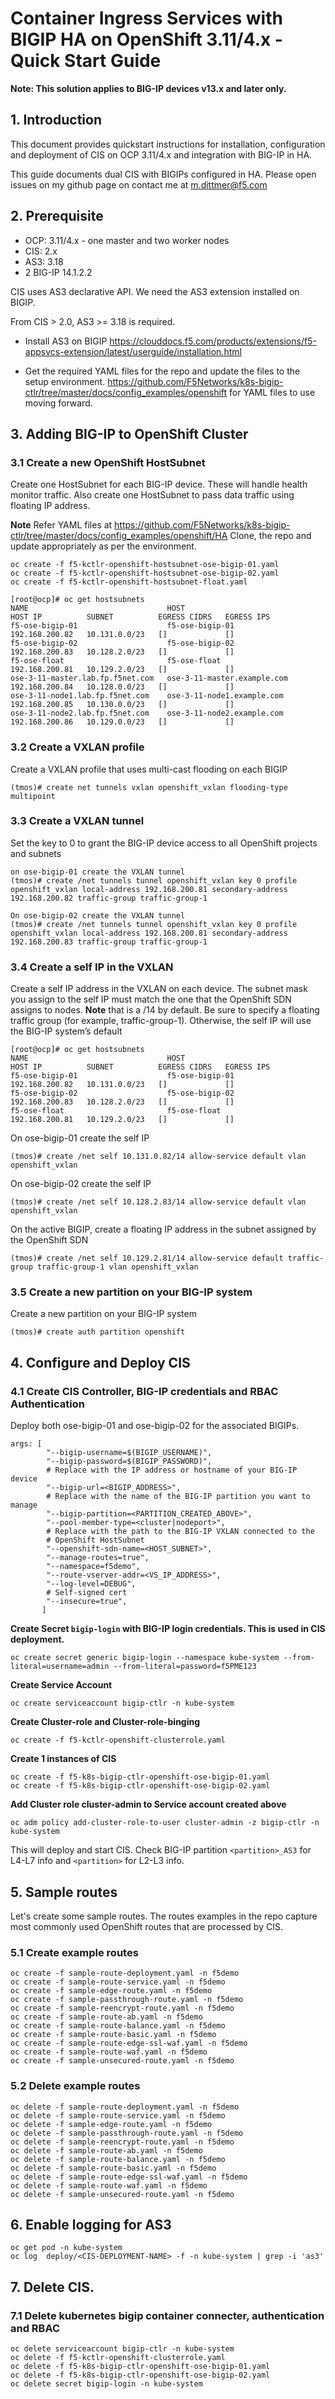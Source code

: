 # Container Ingress Services with BIGIP HA on OpenShift 3.11/4.x - Quick Start Guide 

**Note: This solution applies to BIG-IP devices v13.x and later only.**

## 1. Introduction

This document provides quickstart instructions for installation, configuration and deployment of CIS on OCP 3.11/4.x and integration with BIG-IP in HA.

This guide documents dual CIS with BIGIPs configured in HA. Please open issues on my github page on contact me at m.dittmer@f5.com


## 2. Prerequisite

* OCP: 3.11/4.x - one master and two worker nodes
* CIS: 2.x 
* AS3: 3.18
* 2 BIG-IP 14.1.2.2

CIS uses AS3 declarative API. We need the AS3 extension installed on BIGIP.

From CIS > 2.0, AS3 >= 3.18 is required.
 
* Install AS3 on BIGIP
https://clouddocs.f5.com/products/extensions/f5-appsvcs-extension/latest/userguide/installation.html

* Get the required YAML files for the repo and update the files to the setup environment.
https://github.com/F5Networks/k8s-bigip-ctlr/tree/master/docs/config_examples/openshift for YAML files to use moving forward.

## 3. Adding BIG-IP to OpenShift Cluster

### 3.1 Create a new OpenShift HostSubnet

Create one HostSubnet for each BIG-IP device. 
These will handle health monitor traffic. 
Also create one HostSubnet to pass data traffic using floating IP address. 

**Note** Refer YAML files at https://github.com/F5Networks/k8s-bigip-ctlr/tree/master/docs/config_examples/openshift/HA
Clone, the repo and update appropriately as per the environment.

```
oc create -f f5-kctlr-openshift-hostsubnet-ose-bigip-01.yaml
oc create -f f5-kctlr-openshift-hostsubnet-ose-bigip-02.yaml
oc create -f f5-kctlr-openshift-hostsubnet-float.yaml
```

```
[root@ocp]# oc get hostsubnets
NAME                               HOST                               HOST IP          SUBNET          EGRESS CIDRS   EGRESS IPS
f5-ose-bigip-01                    f5-ose-bigip-01                    192.168.200.82   10.131.0.0/23   []             []
f5-ose-bigip-02                    f5-ose-bigip-02                    192.168.200.83   10.128.2.0/23   []             []
f5-ose-float                       f5-ose-float                       192.168.200.81   10.129.2.0/23   []             []
ose-3-11-master.lab.fp.f5net.com   ose-3-11-master.example.com        192.168.200.84   10.128.0.0/23   []             []
ose-3-11-node1.lab.fp.f5net.com    ose-3-11-node1.example.com         192.168.200.85   10.130.0.0/23   []             []
ose-3-11-node2.lab.fp.f5net.com    ose-3-11-node2.example.com         192.168.200.86   10.129.0.0/23   []             []
```
### 3.2 Create a VXLAN profile

Create a VXLAN profile that uses multi-cast flooding on each BIGIP

```
(tmos)# create net tunnels vxlan openshift_vxlan flooding-type multipoint

```
### 3.3 Create a VXLAN tunnel

Set the key to 0 to grant the BIG-IP device access to all OpenShift projects and subnets

```
on ose-bigip-01 create the VXLAN tunnel
(tmos)# create /net tunnels tunnel openshift_vxlan key 0 profile openshift_vxlan local-address 192.168.200.81 secondary-address 192.168.200.82 traffic-group traffic-group-1
```
```
On ose-bigip-02 create the VXLAN tunnel
(tmos)# create /net tunnels tunnel openshift_vxlan key 0 profile openshift_vxlan local-address 192.168.200.81 secondary-address 192.168.200.83 traffic-group traffic-group-1
```
### 3.4 Create a self IP in the VXLAN

Create a self IP address in the VXLAN on each device. The subnet mask you assign to the self IP must match the one that the OpenShift SDN assigns to nodes. **Note** that is a /14 by default. Be sure to specify a floating traffic group (for example, traffic-group-1). Otherwise, the self IP will use the BIG-IP system’s default

```
[root@ocp]# oc get hostsubnets
NAME                               HOST                               HOST IP          SUBNET          EGRESS CIDRS   EGRESS IPS
f5-ose-bigip-01                    f5-ose-bigip-01                    192.168.200.82   10.131.0.0/23   []             []
f5-ose-bigip-02                    f5-ose-bigip-02                    192.168.200.83   10.128.2.0/23   []             []
f5-ose-float                       f5-ose-float                       192.168.200.81   10.129.2.0/23   []             []
```
On ose-bigip-01 create the self IP
```
(tmos)# create /net self 10.131.0.82/14 allow-service default vlan openshift_vxlan
```
On ose-bigip-02 create the self IP
```
(tmos)# create /net self 10.128.2.83/14 allow-service default vlan openshift_vxlan
```
On the active BIGIP, create a floating IP address in the subnet assigned by the OpenShift SDN
```
(tmos)# create /net self 10.129.2.81/14 allow-service default traffic-group traffic-group-1 vlan openshift_vxlan
```
### 3.5 Create a new partition on your BIG-IP system

Create a new partition on your BIG-IP system
```
(tmos)# create auth partition openshift
```

## 4. Configure and Deploy CIS

### 4.1 Create CIS Controller, BIG-IP credentials and RBAC Authentication

Deploy both ose-bigip-01 and ose-bigip-02 for the associated BIGIPs.

```
args: [
        "--bigip-username=$(BIGIP_USERNAME)",
        "--bigip-password=$(BIGIP_PASSWORD)",
        # Replace with the IP address or hostname of your BIG-IP device
        "--bigip-url=<BIGIP_ADDRESS>",
        # Replace with the name of the BIG-IP partition you want to manage
        "--bigip-partition=<PARTITION_CREATED_ABOVE>",
        "--pool-member-type=<cluster|nodeport>",
        # Replace with the path to the BIG-IP VXLAN connected to the
        # OpenShift HostSubnet
        "--openshift-sdn-name=<HOST_SUBNET>",
        "--manage-routes=true",
        "--namespace=f5demo",
        "--route-vserver-addr=<VS_IP_ADDRESS>",
        "--log-level=DEBUG",
        # Self-signed cert
        "--insecure=true",
       ] 
```

**Create Secret `bigip-login` with BIG-IP login credentials. This is used in CIS deployment.**

```
oc create secret generic bigip-login --namespace kube-system --from-literal=username=admin --from-literal=password=f5PME123
```

**Create Service Account**
```
oc create serviceaccount bigip-ctlr -n kube-system
```

**Create Cluster-role and Cluster-role-binging**
```
oc create -f f5-kctlr-openshift-clusterrole.yaml
```

**Create 1 instances of CIS**
```
oc create -f f5-k8s-bigip-ctlr-openshift-ose-bigip-01.yaml
oc create -f f5-k8s-bigip-ctlr-openshift-ose-bigip-02.yaml
```

**Add Cluster role cluster-admin to Service account created above**
``` 
oc adm policy add-cluster-role-to-user cluster-admin -z bigip-ctlr -n kube-system
```

This will deploy and start CIS. Check BIG-IP partition `<partition>_AS3` for L4-L7 info and `<partition>` for L2-L3 info. 

## 5. Sample routes 

Let's create some sample routes. The routes examples in the repo capture most commonly used OpenShift routes that are processed by CIS.

### 5.1 Create example routes
```
oc create -f sample-route-deployment.yaml -n f5demo
oc create -f sample-route-service.yaml -n f5demo
oc create -f sample-edge-route.yaml -n f5demo
oc create -f sample-passthrough-route.yaml -n f5demo
oc create -f sample-reencrypt-route.yaml -n f5demo
oc create -f sample-route-ab.yaml -n f5demo
oc create -f sample-route-balance.yaml -n f5demo
oc create -f sample-route-basic.yaml -n f5demo
oc create -f sample-route-edge-ssl-waf.yaml -n f5demo
oc create -f sample-route-waf.yaml -n f5demo
oc create -f sample-unsecured-route.yaml -n f5demo
```

### 5.2 Delete example routes

```
oc delete -f sample-route-deployment.yaml -n f5demo
oc delete -f sample-route-service.yaml -n f5demo
oc delete -f sample-edge-route.yaml -n f5demo
oc delete -f sample-passthrough-route.yaml -n f5demo
oc delete -f sample-reencrypt-route.yaml -n f5demo
oc delete -f sample-route-ab.yaml -n f5demo
oc delete -f sample-route-balance.yaml -n f5demo
oc delete -f sample-route-basic.yaml -n f5demo
oc delete -f sample-route-edge-ssl-waf.yaml -n f5demo
oc delete -f sample-route-waf.yaml -n f5demo
oc delete -f sample-unsecured-route.yaml -n f5demo
``` 

## 6. Enable logging for AS3

```
oc get pod -n kube-system
oc log  deploy/<CIS-DEPLOYMENT-NAME> -f -n kube-system | grep -i 'as3'
```
## 7. Delete CIS.

### 7.1 Delete kubernetes bigip container connecter, authentication and RBAC
```
oc delete serviceaccount bigip-ctlr -n kube-system
oc delete -f f5-kctlr-openshift-clusterrole.yaml
oc delete -f f5-k8s-bigip-ctlr-openshift-ose-bigip-01.yaml
oc delete -f f5-k8s-bigip-ctlr-openshift-ose-bigip-02.yaml
oc delete secret bigip-login -n kube-system
```
